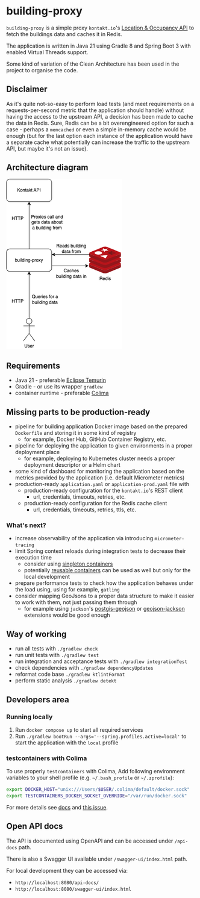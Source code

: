 # building-proxy

`building-proxy` is a simple proxy `kontakt.io`'s
[Location & Occupancy API](https://developer.kontakt.io/docs/dev-ctr-loc-occ-api/c6bcb378b0df8-location-and-occupancy) to fetch the
buildings data and caches it in Redis.

The application is written in Java 21 using Gradle 8 and Spring Boot 3 with enabled Virtual Threads support.

Some kind of variation of the Clean Architecture has been used in the project to organise the code.

## Disclaimer

As it's quite not-so-easy to perform load tests (and meet requirements on a requests-per-second metric that the application should handle)
without having the access to the upstream API, a decision has been made to cache the data in Redis. Sure, Redis can be a bit overengineered
option for such a case - perhaps a `memcached` or even a simple in-memory cache would be enough (but for the last option each instance of
the application would have a separate cache what potentially can increase the traffic to the upstream API, but maybe it's not an issue).

## Architecture diagram

![Architecture Diagram](docs/diagrams/architecture.drawio.png)

## Requirements

* Java 21 - preferable [Eclipse Temurin](https://adoptium.net/)
* Gradle - or use its wrapper `gradlew`
* container runtime - preferable [Colima](https://github.com/abiosoft/colima)

## Missing parts to be production-ready

* pipeline for building application Docker image based on the prepared `Dockerfile` and storing it in some kind of registry
  * for example, Docker Hub, GitHub Container Registry, etc.
* pipeline for deploying the application to given environments in a proper deployment place
  * for example, deploying to Kubernetes cluster needs a proper deployment descriptor or a Helm chart
* some kind of dashboard for monitoring the application based on the metrics provided by the application (i.e. default Micrometer metrics)
* production-ready `application.yaml` or `application-prod.yaml` file with
  * production-ready configuration for the `kontakt.io`'s REST client
    * url, credentials, timeouts, retries, etc.
  * production-ready configuration for the Redis cache client
    * url, credentials, timeouts, retries, ttls, etc.

### What's next?

* increase observability of the application via introducing `micrometer-tracing`
* limit Spring context reloads during integration tests to decrease their execution time
  * consider using
    [singleton containers](https://java.testcontainers.org/test_framework_integration/manual_lifecycle_control/)
  * potentially [reusable containers](https://java.testcontainers.org/features/reuse/) can be used as well but only
    for the local development
* prepare performance tests to check how the application behaves under the load using, using for example, `gatling`
* consider mapping GeoJsons to a proper data structure to make it easier to work with them, not just passing them through
  * for example using `jackson`'s [postgis-geojson](https://github.com/GeosatCO/postgis-geojson)
    or [geojson-jackson](https://github.com/opendatalab-de/geojson-jackson) extensions would be good enough

## Way of working

* run all tests with `./gradlew check`
* run unit tests with `./gradlew test`
* run integration and acceptance tests with `./gradlew integrationTest`
* check dependencies with `./gradlew dependencyUpdates`
* reformat code base `./gradlew ktlintFormat`
* perform static analysis `./gradlew detekt`

## Developers area

### Running locally

1. Run `docker compose up` to start all required services
2. Run `./gradlew bootRun --args='--spring.profiles.active=local'` to start the application with the `local` profile

### testcontainers with Colima

To use properly `testcontainers` with Colima, Add following environment variables to your shell profile (e.g.
`~/.bash_profile` or `~/.zprofile`):

```bash
export DOCKER_HOST="unix:///Users/$USER/.colima/default/docker.sock"
export TESTCONTAINERS_DOCKER_SOCKET_OVERRIDE="/var/run/docker.sock"
```

For more details see [docs](https://java.testcontainers.org/supported_docker_environment/)
and [this issue](https://github.com/testcontainers/testcontainers-java/issues/5034).

## Open API docs

The API is documented using OpenAPI and can be accessed under `/api-docs` path.

There is also a Swagger UI available under `/swagger-ui/index.html` path.

For local development they can be accessed via:

* `http://localhost:8080/api-docs/`
* `http://localhost:8080/swagger-ui/index.html`